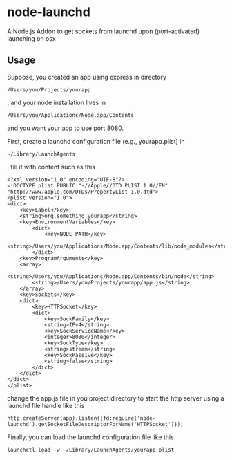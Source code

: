 node-launchd
============

A Node.js Addon to get sockets from launchd upon (port-activated) launching on osx

Usage
----
Suppose, you created an app using express in directory

    /Users/you/Projects/yourapp

, and your node installation lives in

    /Users/you/Applications/Node.app/Contents

and you want your app to use port 8080.

First, create a launchd configuration file (e.g., yourapp.plist) in

	~/Library/LaunchAgents

, fill it with content such as this

    <?xml version="1.0" encoding="UTF-8"?>
    <!DOCTYPE plist PUBLIC "-//Apple//DTD PLIST 1.0//EN" "http://www.apple.com/DTDs/PropertyList-1.0.dtd">
    <plist version="1.0">
    <dict>
    	<key>Label</key>
    	<string>org.something.yourapp</string>
    	<key>EnvironmentVariables</key>
    		<dict>
    			<key>NODE_PATH</key>
    			<string>/Users/you/Applications/Node.app/Contents/lib/node_modules</string>
    		</dict>
    	<key>ProgramArguments</key>
    	<array>
    		<string>/Users/you/Applications/Node.app/Contents/bin/node</string>
    		<string>/Users/you/Projects/yourapp/app.js</string>
    	</array>
    	<key>Sockets</key>
    	<dict>
    		<key>HTTPSocket</key>
    		<dict>
    			<key>SockFamily</key>
    			<string>IPv4</string>
    			<key>SockServiceName</key>
    			<integer>8080</integer>
    			<key>SockType</key>
    			<string>stream</string>
    			<key>SockPassive</key>
    			<string>false</string>
    		</dict>
    	</dict>
    </dict>
    </plist>

change the app.js file in you project directory to start the http server using a launchd file handle like this

    http.createServer(app).listen({fd:require('node-launchd').getSocketFileDescriptorForName('HTTPSocket')});

Finally, you can load the launchd configuration file like this

    launchctl load -w ~/Library/LaunchAgents/yourapp.plist


